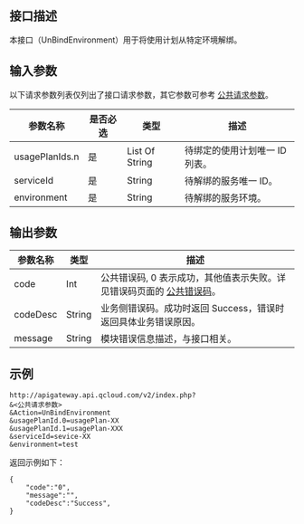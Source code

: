 ## 接口描述

本接口（UnBindEnvironment）用于将使用计划从特定环境解绑。

## 输入参数

以下请求参数列表仅列出了接口请求参数，其它参数可参考 [公共请求参数](/document/api/213/6976)。

| 参数名称           | 是否必选 | 类型             | 描述              |
| -------------- | ---- | -------------- | --------------- |
| usagePlanIds.n | 是    | List Of String | 待绑定的使用计划唯一 ID 列表。 |
| serviceId      | 是    | String         | 待解绑的服务唯一 ID。     |
| environment    | 是    | String         | 待解绑的服务环境。       |

## 输出参数
| 参数名称     | 类型     | 描述                                       |
| -------- | ------ | ---------------------------------------- |
| code     | Int    | 公共错误码, 0 表示成功，其他值表示失败。详见错误码页面的 <a href="/document/api/377/4173" title="公共错误码">公共错误码</a>。 |
| codeDesc | String | 业务侧错误码。成功时返回 Success，错误时返回具体业务错误原因。       |
| message  | String | 模块错误信息描述，与接口相关。                          |

## 示例 
```
http://apigateway.api.qcloud.com/v2/index.php?
&<公共请求参数>
&Action=UnBindEnvironment
&usagePlanId.0=usagePlan-XX
&usagePlanId.1=usagePlan-XXX
&serviceId=sevice-XX
&environment=test
```
返回示例如下：
```
{
    "code":"0",
    "message":"",
    "codeDesc":"Success",      
}
```





